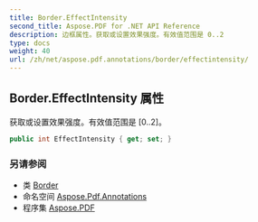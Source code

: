 ```yaml
---
title: Border.EffectIntensity
second_title: Aspose.PDF for .NET API Reference
description: 边框属性。获取或设置效果强度。有效值范围是 0..2
type: docs
weight: 40
url: /zh/net/aspose.pdf.annotations/border/effectintensity/
---
```

## Border.EffectIntensity 属性

获取或设置效果强度。有效值范围是 [0..2]。

```csharp
public int EffectIntensity { get; set; }
```

### 另请参阅

* 类 [Border](../)
* 命名空间 [Aspose.Pdf.Annotations](../../../aspose.pdf.annotations/)
* 程序集 [Aspose.PDF](../../../)